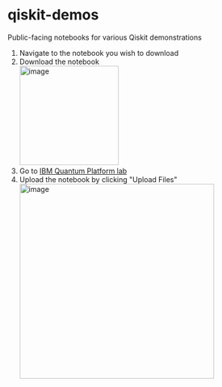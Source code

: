 # qiskit-demos
Public-facing notebooks for various Qiskit demonstrations

1. Navigate to the notebook you wish to download
2. Download the notebook  
   <img width="196" alt="image" src="https://github.com/Astri-Cornish/qiskit-demos/assets/65373070/fbb8c2c8-a5c2-4d1c-ac51-dfa46b317498">
3. Go to [IBM Quantum Platform lab](https://lab.quantum-computing.ibm.com/)
4. Upload the notebook by clicking "Upload Files"  
   <img width="385" alt="image" src="https://github.com/Astri-Cornish/qiskit-demos/assets/65373070/0e045387-258a-4e0c-b8b3-3fe3b50109d2">

